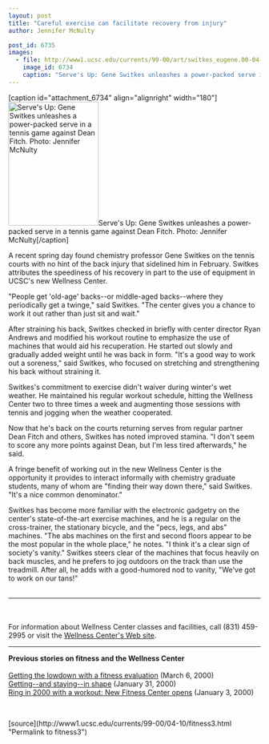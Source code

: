 ```yaml
---
layout: post
title: "Careful exercise can facilitate recovery from injury"
author: Jennifer McNulty

post_id: 6735
images:
  - file: http://www1.ucsc.edu/currents/99-00/art/switkes_eugene.00-04-10.jpg
    image_id: 6734
    caption: "Serve's Up: Gene Switkes unleashes a power-packed serve in a tennis game against Dean Fitch. Photo: Jennifer McNulty"
---
```


[caption id="attachment_6734" align="alignright" width="180"]<a href="http://localhost/mysite/wp-content/uploads/2000/04/switkes_eugene.00-04-10.jpg"><img class="size-full wp-image-6734" src="http://localhost/mysite/wp-content/uploads/2000/04/switkes_eugene.00-04-10.jpg" alt="Serve's Up: Gene Switkes unleashes a power-packed serve in a tennis game against Dean Fitch. Photo: Jennifer McNulty" width="180" height="247" /></a>Serve's Up: Gene Switkes unleashes a power-packed serve in a tennis game against Dean Fitch. Photo: Jennifer McNulty[/caption]
<p>
  A recent spring day found chemistry professor Gene Switkes on the tennis courts with no hint of the back injury that sidelined him in February. Switkes attributes the speediness of his recovery in part to the use of equipment in UCSC's new Wellness Center.
</p>"People get 'old-age' backs--or middle-aged backs--where they periodically get a twinge," said Switkes. "The center gives you a chance to work it out rather than just sit and wait."
<p>
  After straining his back, Switkes checked in briefly with center director Ryan Andrews and modified his workout routine to emphasize the use of machines that would aid his recuperation. He started out slowly and gradually added weight until he was back in form. "It's a good way to work out a soreness," said Switkes, who focused on stretching and strengthening his back without straining it.
</p>
<p>
  Switkes's commitment to exercise didn't waiver during winter's wet weather. He maintained his regular workout schedule, hitting the Wellness Center two to three times a week and augmenting those sessions with tennis and jogging when the weather cooperated.
</p>
<p>
  Now that he's back on the courts returning serves from regular partner Dean Fitch and others, Switkes has noted improved stamina. "I don't seem to score any more points against Dean, but I'm less tired afterwards," he said.
</p>
<p>
  A fringe benefit of working out in the new Wellness Center is the opportunity it provides to interact informally with chemistry graduate students, many of whom are "finding their way down there," said Switkes. "It's a nice common denominator."
</p>
<p>
  Switkes has become more familiar with the electronic gadgetry on the center's state-of-the-art exercise machines, and he is a regular on the cross-trainer, the stationary bicycle, and the "pecs, legs, and abs" machines. "The abs machines on the first and second floors appear to be the most popular in the whole place," he notes. "I think it's a clear sign of society's vanity." Switkes steers clear of the machines that focus heavily on back muscles, and he prefers to jog outdoors on the track than use the treadmill. After all, he adds with a good-humored nod to vanity, "We've got to work on our tans!"<br>
  <br>
</p>
<hr>
<br>
<br>
For information about Wellness Center classes and facilities, call (831) 459-2995 or visit the <a href="http://www.ucsc.edu/opers/wellness/pages/wellness_main.html">Wellness Center's Web site</a>.
<hr>
<p>
  <b>Previous stories on fitness and the Wellness Center<br></b><br>
  <a href="http://www.ucsc.edu/currents/99-00/03-06/fitness2.html">Getting the lowdown with a fitness evaluation</a> (March 6, 2000)<br>
  <a href="http://www.ucsc.edu/currents/99-00/01-31/fitness1.html">Getting--and staying--in shape</a> (January 31, 2000)<br>
  <a href="http://www.ucsc.edu/currents/99-00/01-03/fitness.html">Ring in 2000 with a workout: New Fitness Center opens</a> (January 3, 2000)
</p>
<p>
  <br>

</p>
[source](http://www1.ucsc.edu/currents/99-00/04-10/fitness3.html "Permalink to fitness3")
